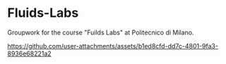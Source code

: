 # Fluids-Labs
Groupwork for the course "Fuilds Labs" at Politecnico di Milano.

https://github.com/user-attachments/assets/b1ed8cfd-dd7c-4801-9fa3-8936e68221a2

